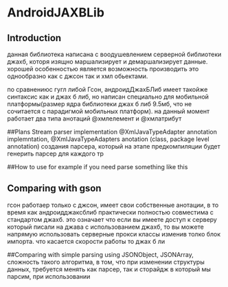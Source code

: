 # AndroidJAXBLib
## Introduction
данная библиотека написана с воодушевлением серверной библиотеки джахб, которя изящно маршализирует и демаршализирует данные. хорошей особенностью является возможность производить это однообразно как с джсон так и хмл обьектами.

по сравнениюс гугл либой Гсон, андроидДжахБЛиб имеет такойже синтаксис как и джах б либ, но написан специально для мобильной платформы(размер ядра библиотеки джах б либ 9.5мб, что не сочитается с парадигмой мобильных платформ). на данный момент работает два типа анотаций @хмлелемент и @хмлатрибут

##Plans
Stream parser implementation
@XmlJavaTypeAdapter annotation implemntation,
@XmlJavaTypeAdapters  anotation (class, package level annotation)
создания парсера, который на этапе предкомпиляции будет генерить парсер для каждого тр

##How to use
for example if you need parse something like this


## Comparing with gson
гсон работаер только с джсон, имеет свои собственные анотации, в то время как андроидджаксблиб практически полностью совместима с стандартом джахб. это означает что если вы имеете доступ к серверу который писали на джава с использованием джахб, то вы можете напрямую использовать серверные прокси классы изменив толко блок импорта. 
что касается скорости работы то джах б ли

##Comparing with simple parsing using JSONObject, JSONArray,
сложность такого алгоритма, в том, что при изменении структуры данных, требуется менять как парсер, так и сторайдж в который мы парсим, при использовании
